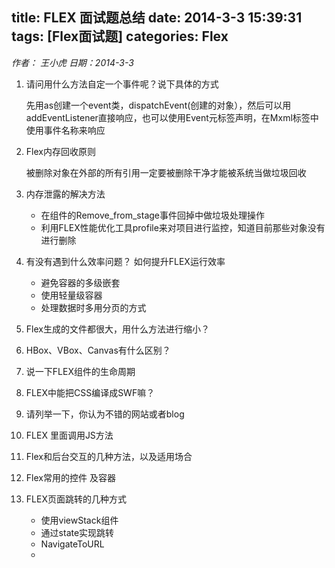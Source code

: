 title: FLEX 面试题总结
date: 2014-3-3 15:39:31 
tags: [Flex面试题]
categories: Flex
---
*作者： 王小虎*
*日期：2014-3-3*

1.  请问用什么方法自定一个事件呢？说下具体的方式

 	先用as创建一个event类，dispatchEvent(创建的对象），然后可以用addEventListener直接响应，也可以使用Event元标签声明，在Mxml标签中使用事件名称来响应  

2.  Flex内存回收原则

	被删除对象在外部的所有引用一定要被删除干净才能被系统当做垃圾回收

3.  内存泄露的解决方法
	
	- 在组件的Remove_from_stage事件回掉中做垃圾处理操作	
	- 利用FLEX性能优化工具profile来对项目进行监控，知道目前那些对象没有进行删除

4.  有没有遇到什么效率问题？ 如何提升FLEX运行效率

	- 避免容器的多级嵌套
	- 使用轻量级容器
	- 处理数据时多用分页的方式

5.  Flex生成的文件都很大，用什么方法进行缩小？

6.  HBox、VBox、Canvas有什么区别？

7.  说一下FLEX组件的生命周期

8.  FLEX中能把CSS编译成SWF嘛？

9.  请列举一下，你认为不错的网站或者blog 

10.  FLEX 里面调用JS方法

11. Flex和后台交互的几种方法，以及适用场合

12. Flex常用的控件  及容器

13. FLEX页面跳转的几种方式

	- 使用viewStack组件
	- 通过state实现跳转
	- NavigateToURL
	- 

 
   

